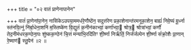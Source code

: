 +++
title = "०२ वातं प्राणेनापानेन"

+++
वातं॑ प्रा॒णेना॑पा॒नेन॒ नासि॑केऽउपया॒ममध॑रे॒णौष्ठे॑न॒ सदुत्त॑रेण प्रका॒शेनान्त॑रमनूका॒शेन॒ बाह्यं॑ निवे॒ष्यं मू॒र्ध्ना स्त॑नयि॒त्नुं नि॑र्बा॒धेना॒शनिं म॒स्तिष्के॑ण वि॒द्युतं॑ क॒नीन॑काभ्यां॒ कर्णा॑भ्या॒ श्रोत्र॒ श्रोत्रा॑भ्यां॒ कर्णौ॑ तेद॒नीम॑धरक॒ण्ठेना॒पः शु॑ष्कक॒ण्ठेन॑ चि॒त्तं मन्या॑भि॒रदि॑तिꣳ शी॒र्ष्णा निर्ऋ॑तिं॒ निर्ज॑र्जल्पेन शी॒र्ष्णा सं॑क्रो॒शैः प्रा॒णान् रे॒ष्माण॑ स्तु॒पेन॑ ॥२ ॥